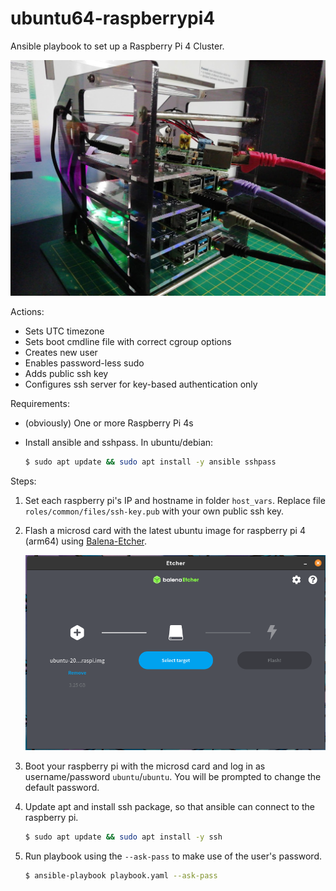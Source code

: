 # ubuntu64-raspberrypi4
Ansible playbook to set up a Raspberry Pi 4 Cluster.

![](.github/images/cluster.jpg)



Actions:

- Sets UTC timezone
- Sets boot cmdline file with correct cgroup options
- Creates new user
- Enables password-less sudo 
- Adds public ssh key
- Configures ssh server for key-based authentication only



Requirements:

- (obviously) One or more Raspberry Pi 4s

- Install ansible and sshpass.
  In ubuntu/debian:
  
  ```bash
  $ sudo apt update && sudo apt install -y ansible sshpass
  ```



Steps:

1. Set each raspberry pi's IP and hostname in folder `host_vars`. Replace file `roles/common/files/ssh-key.pub` with your own public ssh key.


2. Flash a microsd card with the latest ubuntu image for raspberry pi 4 (arm64) using [Balena-Etcher](https://www.balena.io/etcher/). 

    ![](.github/images/etcher.png)

3. Boot your raspberry pi with the microsd card and log in as username/password `ubuntu`/`ubuntu`.  You will be prompted to change the default password.


4. Update apt and install ssh package, so that ansible can connect to the raspberry pi.
   
   ```bash
   $ sudo apt update && sudo apt install -y ssh 
   ```

5. Run playbook using the `--ask-pass` to make use of the user's password. 
   
   ```bash
   $ ansible-playbook playbook.yaml --ask-pass
   ```


